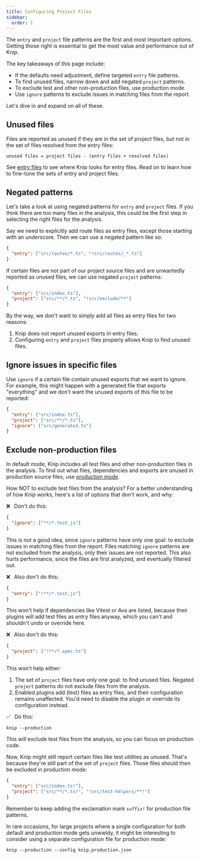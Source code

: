 ```yaml
---
title: Configuring Project Files
sidebar:
  order: 1
---
```


The `entry` and `project` file patterns are the first and most important
options. Getting those right is essential to get the most value and performance
out of Knip.

The key takeaways of this page include:

- If the defaults need adjustment, define targeted `entry` file patterns.
- To find unused files, narrow down and add negated `project` patterns.
- To exclude test and other non-production files, use production mode.
- Use `ignore` patterns to exclude issues in matching files from the report.

Let's dive in and expand on all of these.

## Unused files

Files are reported as unused if they are in the set of project files, but not in
the set of files resolved from the entry files:

```
unused files = project files - (entry files + resolved files)
```

See [entry files][1] to see where Knip looks for entry files. Read on to learn
how to fine-tune the sets of entry and project files.

## Negated patterns

Let's take a look at using negated patterns for `entry` and `project` files. If
you think there are too many files in the analysis, this could be the first step
in selecting the right files for the analysis.

Say we need to explicitly add route files as entry files, except those starting
with an underscore. Then we can use a negated pattern like so:

```json
{
  "entry": ["src/routes/*.ts", "!src/routes/_*.ts"]
}
```

If certain files are not part of our project source files and are unwantedly
reported as unused files, we can use negated `project` patterns:

```json
{
  "entry": ["src/index.ts"],
  "project": ["src/**/*.ts", "!src/exclude/**"]
}
```

By the way, we don't want to simply add all files as entry files for two
reasons:

1. Knip does not report unused exports in entry files.
2. Configuring `entry` and `project` files properly allows Knip to find unused
   files.

## Ignore issues in specific files

Use `ignore` if a certain file contain unused exports that we want to ignore.
For example, this might happen with a generated file that exports "everything"
and we don't want the unused exports of this file to be reported:

```json
{
  "entry": ["src/index.ts"],
  "project": ["src/**/*.ts"],
  "ignore": ["src/generated.ts"]
}
```

## Exclude non-production files

In default mode, Knip includes all test files and other non-production files in
the analysis. To find out what files, dependencies and exports are unused in
production source files, use [production mode][2].

How NOT to exclude test files from the analysis? For a better understanding of
how Knip works, here's a list of options that don't work, and why:

❌   Don't do this:

```json
{
  "ignore": ["**/*.test.js"]
}
```

This is not a good idea, since `ignore` patterns have only one goal: to exclude
issues in matching files from the report. Files matching `ignore` patterns are
not excluded from the analysis, only their issues are not reported. This also
hurts performance, since the files are first analyzed, and eventually filtered
out.

❌   Also don't do this:

```json
{
  "entry": ["!**/*.test.js"]
}
```

This won't help if dependencies like Vitest or Ava are listed, because their
plugins will add test files as entry files anyway, which you can't and shouldn't
undo or override here.

❌   Also don't do this:

```json
{
  "project": ["!**/*.spec.ts"]
}
```

This won't help either:

1. The set of `project` files have only one goal: to find unused files. Negated
   `project` patterns do not exclude files from the analysis.
2. Enabled plugins add (test) files as entry files, and their configuration
   remains unaffected. You'd need to disable the plugin or override its
   configuration instead.

✅   Do this:

```shell
knip --production
```

This will exclude test files from the analysis, so you can focus on production
code.

Now, Knip might still report certain files like test utilities as unused. That's
because they're still part of the set of `project` files. Those files should
then be excluded in production mode:

```json
{
  "entry": ["src/index.ts!"],
  "project": ["src/**/*.ts!", "!src/test-helpers/**!"]
}
```

Remember to keep adding the exclamation mark `suffix!` for production file
patterns.

In rare occasions, for large projects where a single configuration for both
default and production mode gets unwieldy, it might be interesting to consider
using a separate configuration file for production mode:

```shell
knip --production --config knip.production.json
```

[1]: ../explanations/entry-files.md
[2]: ../features/production-mode.md
